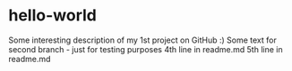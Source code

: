 # hello-world
Some interesting description of my 1st project on GitHub  :)
Some text for second branch - just for testing purposes
4th line in readme.md
5th line in readme.md

